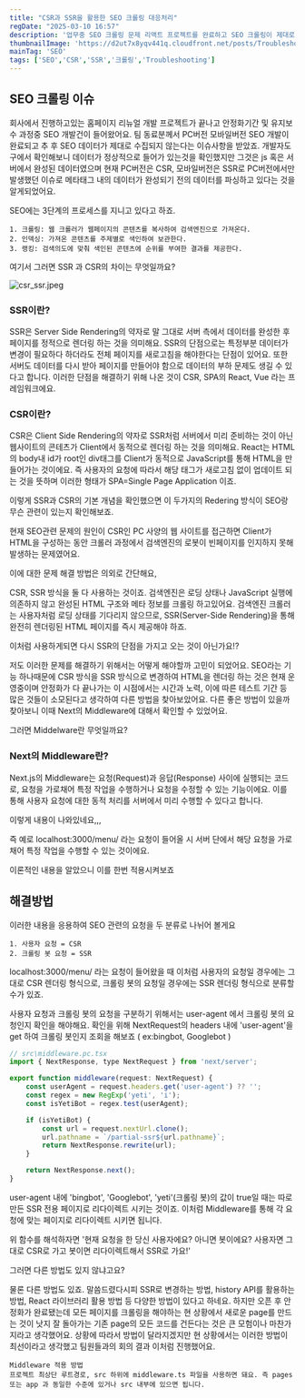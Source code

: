 ```yaml
---
title: "CSR과 SSR을 활용한 SEO 크롤링 대응처리"
regDate: "2025-03-10 16:57"
description: '업무중 SEO 크롤링 문제 리액트 프로젝트를 완료하고 SEO 크롤링이 제대로 되지 않는다는 요청을 받았어요. 확인해보니 CSR 환경으로 메타태그 내의 데이터가 완성되기 전의 데이터를 파싱하고 있는 것이 확인되었고 이에 대한 대응에 관련하여 작성해볼게요.'
thumbnailImage: 'https://d2ut7x8yqv441q.cloudfront.net/posts/Troubleshooting.webp'
mainTag: 'SEO'
tags: ['SEO','CSR','SSR','크롤링','Troubleshooting']
---
```


## SEO 크롤링 이슈
회사에서 진행하고있는 홈페이지 리뉴얼 개발 프로젝트가 끝나고 안정화기간 및 유지보수 과정중 SEO 개발건이 들어왔어요. 팀 동료분께서 PC버전 모바일버전 SEO 개발이 완료되고 추 후 SEO 데이터가 제대로 수집되지 않는다는 이슈사항을 받았죠. 개발자도구에서 확인해보니 데이터가 정상적으로 들어가 있는것을 확인했지만 그것은 js 혹은 서버에서 완성된 데이터였으며 현재 PC버전은 CSR, 모바일버전은 SSR로 PC버전에서만 발생했던 이슈로 메타태그 내의 데이터가 완성되기 전의 데이터를 파싱하고 있다는 것을 알게되었어요.

SEO에는 3단계의 프로세스를 지니고 있다고 하죠.
```list
1. 크롤링: 웹 크롤러가 웹페이지의 콘텐츠를 복사하여 검색엔진으로 가져온다.
2. 인덱싱: 가져온 콘텐츠를 주제별로 색인하여 보관한다.
3. 랭킹: 검색의도에 맞춰 색인된 콘텐츠에 순위를 부여한 결과를 제공한다.
```

여기서 그러면 SSR 과 CSR의 차이는 무엇일까요?

![csr_ssr.jpeg](https://d2ut7x8yqv441q.cloudfront.net/posts/1741593928191.jpeg)

### SSR이란?
SSR은 Server Side Rendering의 약자로 말 그대로 서버 측에서 데이터를 완성한 후 페이지를 정적으로 렌더링 하는 것을 의미해요. SSR의 단점으로는 특정부분 데이터가 변경이 필요하다 하더라도 전체 페이지를 새로고침을 해야한다는 단점이 있어요. 또한 서버도 데이터를 다시 받아 페이지를 만들어야 함으로 데이터의 부하 문제도 생길 수 있다고 합니다. 이러한 단점을 해결하기 위해 나온 것이 CSR, SPA의 React, Vue 라는 프레임워크에요.

### CSR이란?
CSR은 Client Side Rendering의 약자로 SSR처럼 서버에서 미리 준비하는 것이 아닌 웹사이트의 콘테츠가 Client에서 동적으로 렌더링 하는 것을 의미해요. React는 HTML의 body내 id가 root인 div태그를 Client가 동적으로 JavaScript를 통해 HTML을 만들어가는 것이에요. 즉 사용자의 요청에 따라서 해당 태그가 새로고침 없이 업데이트 되는 것을 뜻하며 이러한 형태가 SPA=Single Page Application 이죠.

이렇게 SSR과 CSR의 기본 개념을 확인했으면 이 두가지의 Redering 방식이 SEO랑 무슨 관련이 있는지 확인해보죠.

현재 SEO관련 문제의 원인이 CSR인 PC 사양의 웹 사이트를 접근하면 Client가 HTML을 구성하는 동안 크롤러 과정에서 검색엔진의 로봇이 빈페이지를 인지하지 못해 발생하는 문제였어요.

이에 대한 문제 해결 방법은 의외로 간단해요, 

CSR, SSR 방식을 둘 다 사용하는 것이죠. 검색엔진은 로딩 상태나 JavaScript 실행에 의존하지 않고 완성된 HTML 구조와 메타 정보를 크롤링 하고있어요. 검색엔진 크롤러는 사용자처럼 로딩 상태를 기다리지 않으므로, SSR(Server-Side Rendering)을 통해 완전히 렌더링된 HTML 페이지를 즉시 제공해야 하죠.

이처럼 사용하게되면 다시 SSR의 단점을 가지고 오는 것이 아닌가요!?

저도 이러한 문제를 해결하기 위해서는 어떻게 해야할까 고민이 되었어요. SEO라는 기능 하나때문에 CSR 방식을 SSR 방식으로 변경하여 HTML을 렌더링 하는 것은 현재 운영중이며 안정화가 다 끝나가는 이 시점에서는 시간과 노력, 이에 따른 테스트 기간 등 많은 것들이 소모된다고 생각하여 다른 방법을 찾아보았어요. 다른 좋은 방법이 있을까 찾아보니 이때 Next의 Middleware에 대해서 확인할 수 있었어요.

그러면 Middelware란 무엇일까요?

### Next의 Middleware란?
Next.js의 Middleware는 요청(Request)과 응답(Response) 사이에 실행되는 코드로, 요청을 가로채어 특정 작업을 수행하거나 요청을 수정할 수 있는 기능이에요. 이를 통해 사용자 요청에 대한 동적 처리를 서버에서 미리 수행할 수 있다고 합니다.

이렇게 내용이 나와있네요,,,

즉 예로 localhost:3000/menu/ 라는 요청이 들어올 시 서버 단에서 해당 요청을 가로채어 특정 작업을 수행할 수 있는 것이에요.

이론적인 내용을 알았으니 이를 한번 적용시켜보죠

## 해결방법
이러한 내용을 응용하여 SEO 관련의 요청을 두 분류로 나뉘어 볼게요
```list
1. 사용자 요청 = CSR
2. 크롤링 봇 요청 = SSR
```
localhost:3000/menu/ 라는 요청이 들어왔을 때 이처럼 사용자의 요청일 경우에는 그대로 CSR 렌더링 형식으로, 크롤링 봇의 요청일 경우에는 SSR 렌더링 형식으로 분류할 수가 있죠.

사용자 요청과 크롤링 봇의 요청을 구분하기 위해서는 user-agent 에서 크롤링 봇의 요청인지 확인을 해야해요. 확인을 위해 NextRequest의 headers 내에 'user-agent'을 get 하여 크롤링 봇인지 조회을 해보죠 ( ex:bingbot, Googlebot )

```js
// src\middleware.pc.tsx
import { NextResponse, type NextRequest } from 'next/server';

export function middleware(request: NextRequest) {
	const userAgent = request.headers.get('user-agent') ?? '';
	const regex = new RegExp('yeti', 'i');
	const isYetiBot = regex.test(userAgent);

	if (isYetiBot) {
		const url = request.nextUrl.clone();
		url.pathname = `/partial-ssr${url.pathname}`;
		return NextResponse.rewrite(url);
	}

	return NextResponse.next();
}
```

user-agent 내에 'bingbot', 'Googlebot', 'yeti'(크롤링 봇)의 값이 true일 때는 따로만든 SSR 전용 페이지로 리다이렉트 시키는 것이죠. 이처럼 Middleware를 통해 각 요청에 맞는 페이지로 리다이렉트 시키면 됩니다.

위 함수를 해석하자면 '현재 요청을 한 당신 사용자에요? 아니면 봇이에요? 사용자면 그대로 CSR로 가고 봇이면 리다이렉트해서 SSR로 가요!'

그러면 다른 방법도 있지 않냐고요?

물론 다른 방법도 있죠. 말씀드렸다시피 SSR로 변경하는 방법, history API를 활용하는 방법, React 라이브러리 활용 방법 등 다양한 방법이 있다고 하네요. 하지만 오픈 후 안정화가 완료됐는데 모든 페이지를 크롤링을 해야하는 현 상황에서 새로운 page를 만드는 것이 낫지 잘 돌아가는 기존 page의 모든 코드를 건든다는 것은 큰 모험이나 마찬가지라고 생각했어요. 상황에 따라서 방법이 달라지겠지만 현 상황에서는 이러한 방법이 최선이라고 생각했고 팀원들과의 회의 결과 이처럼 진행했어요.

```point
Middleware 적용 방법
프로젝트 최상단 루트경로, src 하위에 middleware.ts 파일을 사용하면 돼요. 즉 pages 또는 app 과 동일한 수준에 있거나 src 내부에 있으면 됩니다.
```